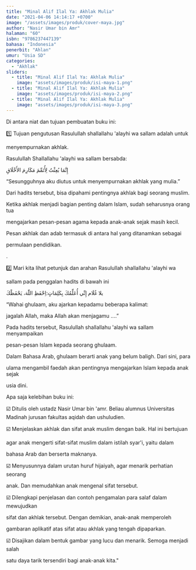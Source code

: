 ```yaml
---
title: "Minal Alif Ilal Ya: Akhlak Mulia"
date: "2021-04-06 14:14:17 +0700"
image: "/assets/images/produk/cover-maya.jpg"
author: "Nasir Umar bin Amr"
halaman: "60"
isbn: "9786237447139"
bahasa: "Indonesia"
penerbit: "Ahlan"
umur: "Usia SD"
categories: 
  - "Akhlak"
sliders: 
  - title: "Minal Alif Ilal Ya: Akhlak Mulia"
    image: "assets/images/produk/isi-maya-1.png"
  - title: "Minal Alif Ilal Ya: Akhlak Mulia"
    image: "assets/images/produk/isi-maya-2.png"
  - title: "Minal Alif Ilal Ya: Akhlak Mulia"
    image: "assets/images/produk/isi-maya-3.png"
---
```


Di antara niat dan tujuan pembuatan buku ini: 



1️⃣ Tujuan pengutusan Rasulullah shallallahu 'alayhi wa sallam adalah untuk 

menyempurnakan akhlak. 



Rasulullah Shallallahu 'alayhi wa sallam bersabda:

إِنَّمَا بُعِثْتُ لِأُتَمِّمَ مَكَارِمَ الأَخْلَاقِ



“Sesungguhnya aku diutus untuk menyempurnakan akhlak yang mulia.”



Dari hadits tersebut, bisa dipahami pentingnya akhlak bagi seorang muslim. 

Ketika akhlak menjadi bagian penting dalam Islam, sudah seharusnya orang tua 

mengajarkan pesan-pesan agama kepada anak-anak sejak masih kecil. 



Pesan akhlak dan adab termasuk di antara hal yang ditanamkan sebagai 

permulaan pendidikan.

.



2️⃣ Mari kita lihat petunjuk dan arahan Rasulullah shallallahu 'alayhi wa 

sallam pada penggalan hadits di bawah ini

يلا غُلَام إِنِّي أُعَلِّمُكَ بِكَلِمَاتٍ:اِحْفَظِ اللّٰهَ، يَحْفَظْكَ 



“Wahai ghulaam, aku ajarkan kepadamu beberapa kalimat: 

jagalah Allah, maka Allah akan menjagamu ....”



Pada hadits tersebut, Rasulullah shallallahu 'alayhi wa sallam menyampaikan 

pesan-pesan Islam kepada seorang ghulaam. 

Dalam Bahasa Arab, ghulaam berarti anak yang belum baligh. Dari sini, para 

ulama mengambil faedah akan pentingnya mengajarkan Islam kepada anak sejak 

usia dini.


Apa saja kelebihan buku ini:





☑️ Ditulis oleh ustadz Nasir Umar bin 'amr. Beliau alumnus Universitas Madinah jurusan fakultas aqidah dan ushuludien. 



☑️ Menjelaskan akhlak dan sifat anak muslim dengan baik. Hal ini bertujuan 

agar anak mengerti sifat-sifat muslim dalam istilah syar'i, yaitu dalam 

bahasa Arab dan berserta maknanya. 



☑️ Menyusunnya dalam urutan huruf hijaiyah, agar menarik perhatian seorang 

anak. Dan memudahkan anak mengenal sifat tersebut. 



☑️ Dilengkapi penjelasan dan contoh pengamalan para salaf dalam mewujudkan 

sifat dan akhlak tersebut. Dengan demikian, anak-anak memperoleh

gambaran aplikatif atas sifat atau akhlak yang tengah dipaparkan.



☑️ Disajikan dalam bentuk gambar yang lucu dan menarik. Semoga menjadi salah 


satu daya tarik tersendiri bagi anak-anak kita."
